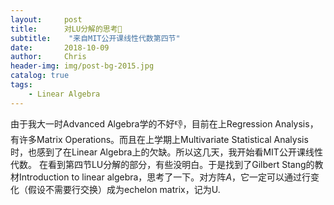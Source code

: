 ```yaml
---
layout:     post
title:      对LU分解的思考🤔
subtitle:    "来自MIT公开课线性代数第四节"
date:       2018-10-09
author:     Chris
header-img: img/post-bg-2015.jpg
catalog: true
tags:
    - Linear Algebra
---
```


由于我大一时Advanced Algebra学的不好👎，目前在上Regression Analysis，有许多Matrix Operations。而且在上学期上Multivariate Statistical Analysis时，也感到了在Linear Algebra上的欠缺。所以这几天，我开始看MIT公开课线性代数。
在看到第四节LU分解的部分，有些没明白。于是找到了Gilbert Stang的教材Introduction to linear algebra，思考了一下。对方阵$A$，它一定可以通过行变化（假设不需要行交换）成为echelon matrix，记为U.
